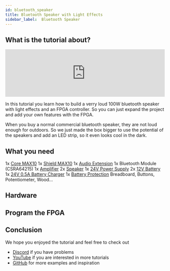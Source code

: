 ```yaml
---
id: bluetooth_speaker
title: Bluetooth Speaker with Light Effects
sidebar_label:  Bluetooth Speaker
---
```


## What is the tutorial about?

<div class="fluidMedia"><iframe id="ytplayer" type="text/html" width="100%" src="https://www.youtube.com/embed/Lzl480XEgFU?autoplay=0&origin=http://vhdplus.com" frameborder="0" allowFullScreen></iframe></div>

In this tutorial you learn how to build a verry loud 100W bluetooth speaker with light effects and an FPGA controller. So you can just expand the project and add your own features with the FPGA.

When you buy a normal commercial bluetooth speaker, they are not loud enough for outdoors. So we just made the box bigger to use the potential of the speakers and add an LED strip, so it even looks cool in the dark. 

## What you need

1x [Core MAX10](https://shop.vhdplus.com/product/vhdplus-core-max10/)
1x [Shield MAX10](https://shop.vhdplus.com/product/vhdplus-shield-max10/)
1x [Audio Extension](https://shop.vhdplus.com/product/vhdplus-audio-extension/)
1x Bluetooth Module (CSRA64215)
1x [Amplifier](https://www.arrow.de/products/tpa3220evm-micro/texas-instruments)
2x [Speaker](https://amzn.to/3t3P4E1)
1x [24V Power Supply](https://www.arrow.de/products/lrs-150-24/mean-well-enterprises)
2x [12V Battery](https://www.arrow.de/products/lc-p127r2p/panasonic)
1x [24V 0.5A Battery Charger](https://amzn.to/39XGkYq)
1x [Battery Protection](https://amzn.to/3d8ka81)
Breadboard, Buttons, Potentiometer, Wood...

## Hardware



## Program the FPGA



## Conclusion


We hope you enjoyed the tutorial and feel free to check out 
- [Discord](https://discord.gg/NCN9VAh) if you have problems
- [YouTube](https://www.youtube.com/channel/UC7qiOvlaBSiWyAb7R1xTaEw) if you are interested in more tutorials
- [GitHub](https://github.com/search?utf8=%E2%9C%93&q=vhdplus) for more examples and inspiration